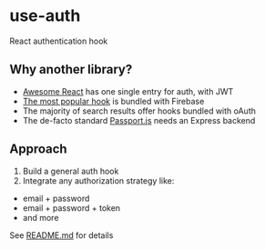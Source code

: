 # use-auth

React authentication hook

## Why another library?

- [Awesome React](https://github.com/enaqx/awesome-react) has one single entry for auth, with JWT
- [The most popular hook](https://usehooks.com/useAuth/) is bundled with Firebase
- The majority of search results offer hooks bundled with oAuth
- The de-facto standard [Passport.js](http://www.passportjs.org/) needs an Express backend

## Approach

1. Build a general auth hook
2. Integrate any authorization strategy like:

- email + password
- email + password + token
- and more

See [README.md](./src/hooks/useAuth/useAuth.md) for details
